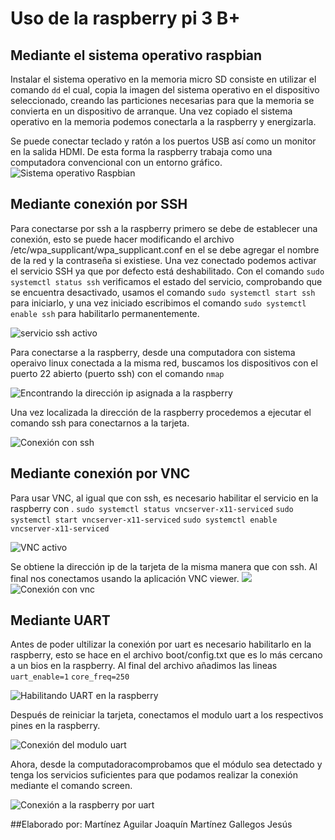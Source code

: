 # Uso de la raspberry pi 3 B+

## Mediante el sistema operativo raspbian

Instalar el sistema operativo en la memoria micro SD consiste en utilizar el comando `dd` el cual, copia la imagen del sistema operativo en el dispositivo seleccionado, creando las particiones necesarias para que la memoria se convierta en un dispositivo de arranque. Una vez copiado el sistema operativo en la memoria podemos conectarla a la raspberry y energizarla.


 Se puede conectar teclado y ratón a los puertos USB así como un monitor en la salida HDMI. De esta forma la raspberry trabaja como una computadora convencional con un entorno gráfico.
![Sistema operativo Raspbian](imagenes/raspbian.jpg)

## Mediante conexión por SSH

Para conectarse por ssh a la raspberry primero se debe de establecer una conexión, esto se puede hacer modificando el archivo /etc/wpa_supplicant/wpa_supplicant.conf en el se debe agregar el nombre de la red y la contraseña si existiese.
Una vez conectado podemos activar el servicio SSH ya que por defecto está deshabilitado.
Con el comando `sudo systemctl status ssh` verificamos el estado del servicio, comprobando que se encuentra desactivado, usamos el comando `sudo systemctl start ssh` para iniciarlo, y una vez iniciado escribimos el comando `sudo systemctl enable ssh` para habilitarlo permanentemente.

![servicio ssh activo](imagenes/sshActive.png)

Para conectarse a la raspberry, desde una computadora con sistema operaivo linux conectada a la misma red, buscamos los dispositivos con el puerto 22 abierto (puerto ssh) con el comando `nmap` 

![Encontrando la dirección ip asignada a la raspberry](imagenes/sshDir.png)

Una vez localizada la dirección de la raspberry procedemos a ejecutar el comando ssh para conectarnos a la tarjeta.

![Conexión con ssh](imagenes/sshConect.png)

## Mediante conexión por VNC

Para usar VNC, al igual que con ssh, es necesario habilitar el servicio en la raspberry con .
`sudo systemctl status vncserver-x11-serviced`
`sudo systemctl start vncserver-x11-serviced`
`sudo systemctl enable vncserver-x11-serviced`

![VNC activo](imagenes/vncActive.png)

Se obtiene la dirección ip de la tarjeta de la misma manera que con ssh.
Al final nos conectamos usando la aplicación VNC viewer.
![](imagenes/vncConect.png)
![Conexión con vnc](imagenes/vncConect2.png)

## Mediante UART
Antes de poder ultilizar la conexión por uart es necesario habilitarlo en la raspberry, esto se hace en el archivo boot/config.txt que es lo más cercano a un bios en la raspberry. Al final del archivo añadimos las lineas
`uart_enable=1`
`core_freq=250`

![Habilitando UART en la raspberry](imagenes/bootTXT.png)

Después de reiniciar la tarjeta, conectamos el modulo uart a los respectivos pines en la raspberry.

![Conexión del modulo uart](imagenes/conexiones.jpg)

Ahora, desde la computadoracomprobamos que el módulo sea detectado y tenga los servicios suficientes para que podamos realizar la conexión mediante el comando screen.

![Conexión a la raspberry por uart](imagenes/UartConect.png)

##Elaborado por:
    Martínez Aguilar Joaquín
    Martínez Gallegos Jesús